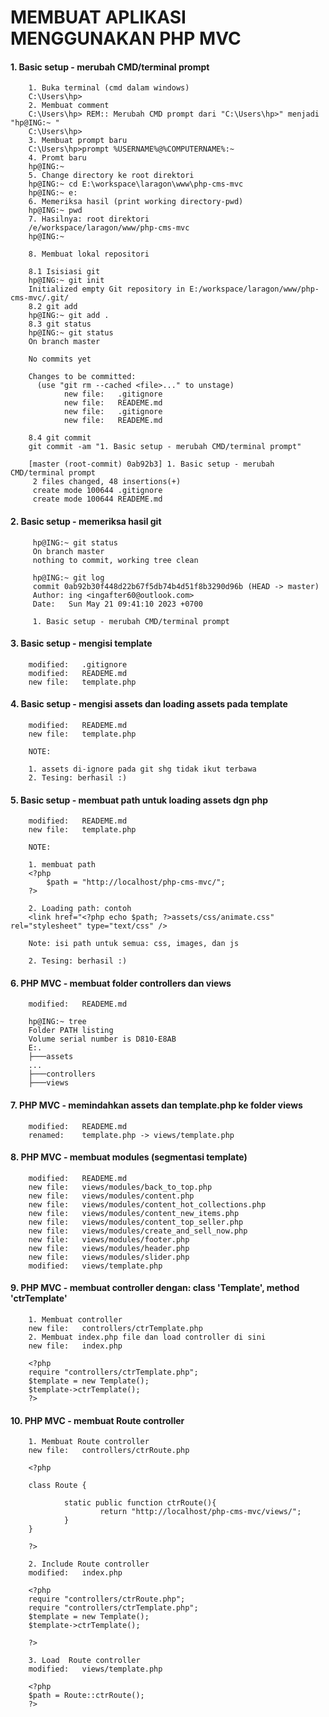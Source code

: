 # MEMBUAT APLIKASI MENGGUNAKAN PHP MVC


#### 1. Basic setup - merubah CMD/terminal prompt

        1. Buka terminal (cmd dalam windows)
        C:\Users\hp> 
        2. Membuat comment
        C:\Users\hp> REM:: Merubah CMD prompt dari "C:\Users\hp>" menjadi "hp@ING:~ "
        C:\Users\hp>
        3. Membuat prompt baru
        C:\Users\hp>prompt %USERNAME%@%COMPUTERNAME%:~
        4. Promt baru
        hp@ING:~
        5. Change directory ke root direktori
        hp@ING:~ cd E:\workspace\laragon\www\php-cms-mvc
        hp@ING:~ e:
        6. Memeriksa hasil (print working directory-pwd)
        hp@ING:~ pwd
        7. Hasilnya: root direktori
        /e/workspace/laragon/www/php-cms-mvc
        hp@ING:~

        8. Membuat lokal repositori

        8.1 Isisiasi git
        hp@ING:~ git init
        Initialized empty Git repository in E:/workspace/laragon/www/php-cms-mvc/.git/
        8.2 git add 
        hp@ING:~ git add .
        8.3 git status
        hp@ING:~ git status
        On branch master

        No commits yet

        Changes to be committed:
          (use "git rm --cached <file>..." to unstage)
                new file:   .gitignore
                new file:   READEME.md
                new file:   .gitignore
                new file:   READEME.md

        8.4 git commit
        git commit -am "1. Basic setup - merubah CMD/terminal prompt"

        [master (root-commit) 0ab92b3] 1. Basic setup - merubah CMD/terminal prompt
         2 files changed, 48 insertions(+)
         create mode 100644 .gitignore
         create mode 100644 READEME.md


#### 2. Basic setup - memeriksa hasil git

         hp@ING:~ git status
         On branch master
         nothing to commit, working tree clean

         hp@ING:~ git log
         commit 0ab92b30f448d22b67f5db74b4d51f8b3290d96b (HEAD -> master)
         Author: ing <ingafter60@outlook.com>
         Date:   Sun May 21 09:41:10 2023 +0700

         1. Basic setup - merubah CMD/terminal prompt


#### 3. Basic setup - mengisi template

        modified:   .gitignore
        modified:   READEME.md
        new file:   template.php


#### 4. Basic setup - mengisi assets dan loading assets pada template

        modified:   READEME.md
        new file:   template.php

        NOTE:

        1. assets di-ignore pada git shg tidak ikut terbawa
        2. Tesing: berhasil :)


#### 5. Basic setup - membuat path untuk loading assets dgn php

        modified:   READEME.md
        new file:   template.php

        NOTE:

        1. membuat path
        <?php  
        	$path = "http://localhost/php-cms-mvc/";
        ?>

        2. Loading path: contoh
        <link href="<?php echo $path; ?>assets/css/animate.css" rel="stylesheet" type="text/css" />

        Note: isi path untuk semua: css, images, dan js

        2. Tesing: berhasil :)


#### 6. PHP MVC - membuat folder controllers dan views

        modified:   READEME.md

        hp@ING:~ tree
        Folder PATH listing
        Volume serial number is D810-E8AB
        E:.
        ├───assets
        ...
        ├───controllers
        ├───views


#### 7. PHP MVC - memindahkan assets dan template.php ke folder views

        modified:   READEME.md
        renamed:    template.php -> views/template.php


#### 8. PHP MVC - membuat modules (segmentasi template)

        modified:   READEME.md
        new file:   views/modules/back_to_top.php
        new file:   views/modules/content.php
        new file:   views/modules/content_hot_collections.php
        new file:   views/modules/content_new_items.php
        new file:   views/modules/content_top_seller.php
        new file:   views/modules/create_and_sell_now.php
        new file:   views/modules/footer.php
        new file:   views/modules/header.php
        new file:   views/modules/slider.php
        modified:   views/template.php


#### 9. PHP MVC - membuat controller dengan: class 'Template', method 'ctrTemplate'

        1. Membuat controller
        new file:   controllers/ctrTemplate.php
        2. Membuat index.php file dan load controller di sini
        new file:   index.php

        <?php  
        require "controllers/ctrTemplate.php";
        $template = new Template();
        $template->ctrTemplate();
        ?>


#### 10. PHP MVC - membuat Route controller

        1. Membuat Route controller
        new file:   controllers/ctrRoute.php

        <?php  

        class Route {
                
                static public function ctrRoute(){
                        return "http://localhost/php-cms-mvc/views/";
                }
        }

        ?>

        2. Include Route controller
        modified:   index.php

        <?php  
        require "controllers/ctrRoute.php";
        require "controllers/ctrTemplate.php";
        $template = new Template();
        $template->ctrTemplate();

        ?>

        3. Load  Route controller
        modified:   views/template.php

        <?php
        $path = Route::ctrRoute();
        ?>